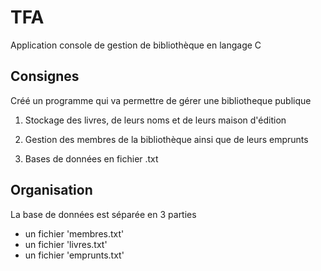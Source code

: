 # TFA
Application console de gestion de bibliothèque en langage C

## Consignes
Créé un programme qui va permettre de gérer une bibliotheque publique

1. Stockage des livres, de leurs noms et de leurs maison d'édition

2. Gestion des membres de la bibliothèque ainsi que de leurs emprunts

3. Bases de données en fichier .txt

## Organisation
La base de données est séparée en 3 parties
- un fichier 'membres.txt'
- un fichier 'livres.txt'
- un fichier 'emprunts.txt'
